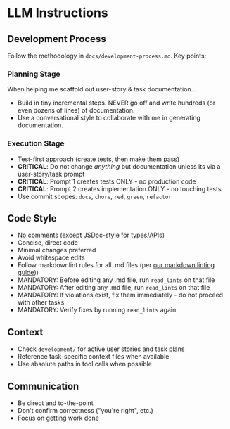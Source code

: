 # LLM Instructions

## Development Process

Follow the methodology in `docs/development-process.md`. Key points:

### Planning Stage

When helping me scaffold out user-story & task documentation...

- Build in tiny incremental steps. NEVER go off and write hundreds (or even dozens of lines) of documentation.
- Use a conversational style to collaborate with me in generating documentation.

### Execution Stage

- Test-first approach (create tests, then make them pass)
- **CRITICAL**: Do not change *anything* but documentation unless its via a user-story/task prompt
- **CRITICAL**: Prompt 1 creates tests ONLY - no production code
- **CRITICAL**: Prompt 2 creates implementation ONLY - no touching tests
- Use commit scopes: `docs`, `chore`, `red`, `green`, `refactor`

## Code Style

- No comments (except JSDoc-style for types/APIs)
- Concise, direct code
- Minimal changes preferred
- Avoid whitespace edits
- Follow markdownlint rules for all .md files (per [our markdown linting guide](./development-conventions/markdown/linting-guide.md)))
- MANDATORY: Before editing any .md file, run `read_lints` on that file
- MANDATORY: After editing any .md file, run `read_lints` on that file  
- MANDATORY: If violations exist, fix them immediately - do not proceed with other tasks
- MANDATORY: Verify fixes by running `read_lints` again

## Context

- Check `development/` for active user stories and task plans
- Reference task-specific context files when available
- Use absolute paths in tool calls when possible

## Communication

- Be direct and to-the-point
- Don't confirm correctness ("you're right", etc.)
- Focus on getting work done
